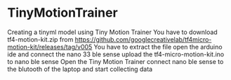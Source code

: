 # TinyMotionTrainer
Creating a tinyml model using  Tiny Motion Trainer
You have to download tf4-motion-kit.zip from https://github.com/googlecreativelab/tf4micro-motion-kit/releases/tag/v005
You have to extract the file
open the arduino ide and connect the nano 33 ble sense
upload the tf4-micro-motion-kit.ino to nano ble sense
Open the Tiny Motion Trainer connect nano ble sense to the blutooth of the laptop and start collecting data
